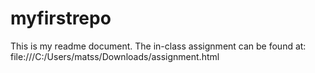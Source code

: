 # myfirstrepo

This is my readme document.
The in-class assignment can be found at:
file:///C:/Users/matss/Downloads/assignment.html
